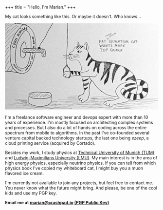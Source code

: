 +++
title = "Hello, I'm Marian."
+++

My cat looks something like this. Or maybe it doesn't. Who knows...

![Schroedinger's cat feeding on top quarks](/images/particle_disposal.jpg)

I'm a freelance software engineer and devops expert with more than 10 years of experience. I'm mostly focused on architecting complex systems and processes. But I also do a lot of hands on coding across the entire spectrum from mobile to algorithms. In the past I've co-founded several venture capital backed technology startups, the last one being <i>ezeep</i>, a cloud printing service (acquired by Cortado).

Besides my work, I study physics at <a href="http://www.tum.edu">Technical University of Munich (TUM)</a> and <a href="http://www.uni-muenchen.de">Ludwig-Maximilians University (LMU)</a>. My main interest is in the area of high energy physics, especially neutrino physics. If you can tell from which physics book I've copied my whiteboard cat, I might buy you a muon flavored ice cream.

I'm currently not available to join any projects, but feel free to contact me. You never know what the future might bring. And please, be one of the cool kids and use my PGP key.

<b>Email me at <a href="mailto:marian@crashpad.io"><b>marian@crashpad.io</b></a> <a href="http://pgp.mit.edu/pks/lookup?op=get&search=0x96F425FA638EE11F">(PGP Public Key)</a></b>
